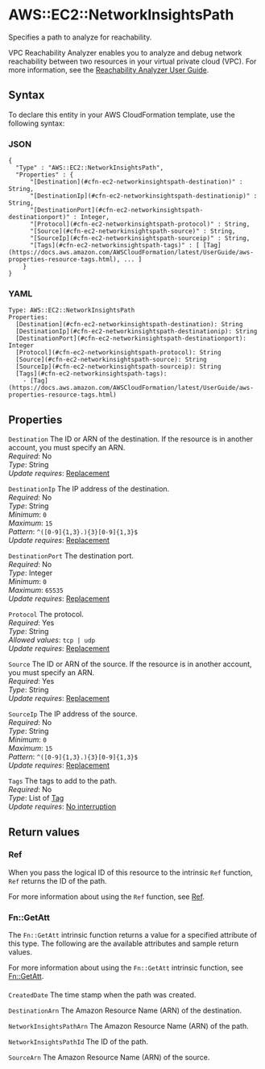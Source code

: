 # AWS::EC2::NetworkInsightsPath<a name="aws-resource-ec2-networkinsightspath"></a>

Specifies a path to analyze for reachability\.

VPC Reachability Analyzer enables you to analyze and debug network reachability between two resources in your virtual private cloud \(VPC\)\. For more information, see the [Reachability Analyzer User Guide](https://docs.aws.amazon.com/vpc/latest/reachability/what-is-reachability-analyzer.html)\.

## Syntax<a name="aws-resource-ec2-networkinsightspath-syntax"></a>

To declare this entity in your AWS CloudFormation template, use the following syntax:

### JSON<a name="aws-resource-ec2-networkinsightspath-syntax.json"></a>

```
{
  "Type" : "AWS::EC2::NetworkInsightsPath",
  "Properties" : {
      "[Destination](#cfn-ec2-networkinsightspath-destination)" : String,
      "[DestinationIp](#cfn-ec2-networkinsightspath-destinationip)" : String,
      "[DestinationPort](#cfn-ec2-networkinsightspath-destinationport)" : Integer,
      "[Protocol](#cfn-ec2-networkinsightspath-protocol)" : String,
      "[Source](#cfn-ec2-networkinsightspath-source)" : String,
      "[SourceIp](#cfn-ec2-networkinsightspath-sourceip)" : String,
      "[Tags](#cfn-ec2-networkinsightspath-tags)" : [ [Tag](https://docs.aws.amazon.com/AWSCloudFormation/latest/UserGuide/aws-properties-resource-tags.html), ... ]
    }
}
```

### YAML<a name="aws-resource-ec2-networkinsightspath-syntax.yaml"></a>

```
Type: AWS::EC2::NetworkInsightsPath
Properties:
  [Destination](#cfn-ec2-networkinsightspath-destination): String
  [DestinationIp](#cfn-ec2-networkinsightspath-destinationip): String
  [DestinationPort](#cfn-ec2-networkinsightspath-destinationport): Integer
  [Protocol](#cfn-ec2-networkinsightspath-protocol): String
  [Source](#cfn-ec2-networkinsightspath-source): String
  [SourceIp](#cfn-ec2-networkinsightspath-sourceip): String
  [Tags](#cfn-ec2-networkinsightspath-tags):
    - [Tag](https://docs.aws.amazon.com/AWSCloudFormation/latest/UserGuide/aws-properties-resource-tags.html)
```

## Properties<a name="aws-resource-ec2-networkinsightspath-properties"></a>

`Destination` <a name="cfn-ec2-networkinsightspath-destination"></a>
The ID or ARN of the destination\. If the resource is in another account, you must specify an ARN\.  
_Required_: No  
_Type_: String  
_Update requires_: [Replacement](https://docs.aws.amazon.com/AWSCloudFormation/latest/UserGuide/using-cfn-updating-stacks-update-behaviors.html#update-replacement)

`DestinationIp` <a name="cfn-ec2-networkinsightspath-destinationip"></a>
The IP address of the destination\.  
_Required_: No  
_Type_: String  
_Minimum_: `0`  
_Maximum_: `15`  
_Pattern_: `^([0-9]{1,3}.){3}[0-9]{1,3}$`  
_Update requires_: [Replacement](https://docs.aws.amazon.com/AWSCloudFormation/latest/UserGuide/using-cfn-updating-stacks-update-behaviors.html#update-replacement)

`DestinationPort` <a name="cfn-ec2-networkinsightspath-destinationport"></a>
The destination port\.  
_Required_: No  
_Type_: Integer  
_Minimum_: `0`  
_Maximum_: `65535`  
_Update requires_: [Replacement](https://docs.aws.amazon.com/AWSCloudFormation/latest/UserGuide/using-cfn-updating-stacks-update-behaviors.html#update-replacement)

`Protocol` <a name="cfn-ec2-networkinsightspath-protocol"></a>
The protocol\.  
_Required_: Yes  
_Type_: String  
_Allowed values_: `tcp | udp`  
_Update requires_: [Replacement](https://docs.aws.amazon.com/AWSCloudFormation/latest/UserGuide/using-cfn-updating-stacks-update-behaviors.html#update-replacement)

`Source` <a name="cfn-ec2-networkinsightspath-source"></a>
The ID or ARN of the source\. If the resource is in another account, you must specify an ARN\.  
_Required_: Yes  
_Type_: String  
_Update requires_: [Replacement](https://docs.aws.amazon.com/AWSCloudFormation/latest/UserGuide/using-cfn-updating-stacks-update-behaviors.html#update-replacement)

`SourceIp` <a name="cfn-ec2-networkinsightspath-sourceip"></a>
The IP address of the source\.  
_Required_: No  
_Type_: String  
_Minimum_: `0`  
_Maximum_: `15`  
_Pattern_: `^([0-9]{1,3}.){3}[0-9]{1,3}$`  
_Update requires_: [Replacement](https://docs.aws.amazon.com/AWSCloudFormation/latest/UserGuide/using-cfn-updating-stacks-update-behaviors.html#update-replacement)

`Tags` <a name="cfn-ec2-networkinsightspath-tags"></a>
The tags to add to the path\.  
_Required_: No  
_Type_: List of [Tag](https://docs.aws.amazon.com/AWSCloudFormation/latest/UserGuide/aws-properties-resource-tags.html)  
_Update requires_: [No interruption](https://docs.aws.amazon.com/AWSCloudFormation/latest/UserGuide/using-cfn-updating-stacks-update-behaviors.html#update-no-interrupt)

## Return values<a name="aws-resource-ec2-networkinsightspath-return-values"></a>

### Ref<a name="aws-resource-ec2-networkinsightspath-return-values-ref"></a>

When you pass the logical ID of this resource to the intrinsic `Ref` function, `Ref` returns the ID of the path\.

For more information about using the `Ref` function, see [Ref](https://docs.aws.amazon.com/AWSCloudFormation/latest/UserGuide/intrinsic-function-reference-ref.html)\.

### Fn::GetAtt<a name="aws-resource-ec2-networkinsightspath-return-values-fn--getatt"></a>

The `Fn::GetAtt` intrinsic function returns a value for a specified attribute of this type\. The following are the available attributes and sample return values\.

For more information about using the `Fn::GetAtt` intrinsic function, see [Fn::GetAtt](https://docs.aws.amazon.com/AWSCloudFormation/latest/UserGuide/intrinsic-function-reference-getatt.html)\.

#### <a name="aws-resource-ec2-networkinsightspath-return-values-fn--getatt-fn--getatt"></a>

`CreatedDate` <a name="CreatedDate-fn::getatt"></a>
The time stamp when the path was created\.

`DestinationArn` <a name="DestinationArn-fn::getatt"></a>
The Amazon Resource Name \(ARN\) of the destination\.

`NetworkInsightsPathArn` <a name="NetworkInsightsPathArn-fn::getatt"></a>
The Amazon Resource Name \(ARN\) of the path\.

`NetworkInsightsPathId` <a name="NetworkInsightsPathId-fn::getatt"></a>
The ID of the path\.

`SourceArn` <a name="SourceArn-fn::getatt"></a>
The Amazon Resource Name \(ARN\) of the source\.
